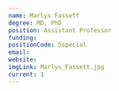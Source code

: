 ```yaml
---
name: Marlys Fassett
degree: MD, PhD
position: Assistant Professor
funding: 
positionCode: 5special
email:
website:
imgLink: Marlys_Fassett.jpg
current: 1
---
```

